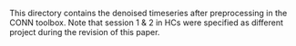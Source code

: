 This directory contains the denoised timeseries after preprocessing in the CONN toolbox. Note that session 1 & 2 in HCs were specified as different project during the revision of this paper. 
